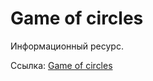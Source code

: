 # Game of circles

Информационный ресурс.

Ссылка: [Game of circles](https://kudenikovns.github.io/game-of-circles/)
